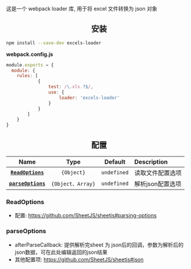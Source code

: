 这是一个 webpack loader 库, 用于将 excel 文件转换为 json 对象

<h2 align="center">安装</h2>

```bash
npm install --save-dev excels-loader
```

**webpack.config.js**
```js
module.exports = {
  module: {
    rules: [
            {
                test: /\.xls.?$/,
                use: {
                    loader: 'excels-loader'
                }
            }
        ]
    }
}
```

<h2 align="center">配置</h2>

|Name|Type|Default|Description|
|:--:|:--:|:-----:|:----------|
|**[`ReadOptions`](#ReadOptions)**|`{Object}`|`undefined`|读取文件配置选项|
|**[`parseOptions`](#parseOptions)**|`{Object、Array}`|`undefined`|解析json配置选项|

### ReadOptions
- 配置: https://github.com/SheetJS/sheetjs#parsing-options

### parseOptions
- afterParseCallback: 提供解析完sheet 为 json后的回调，参数为解析后的json数据，可在此处编辑返回的json结果
- 其他配置项: https://github.com/SheetJS/sheetjs#json
